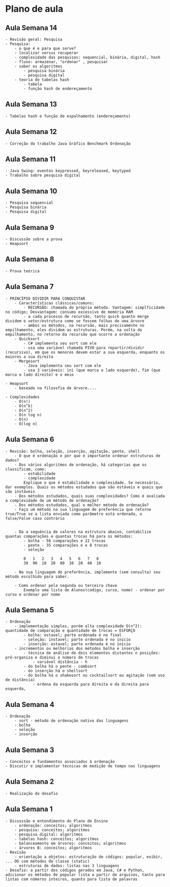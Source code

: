 # Plano de aula

## Aula Semana 14
    - Revisão geral: Pesquisa
    - Pesquisa:
        - o que é e para que serve?
        - localizar versus recuperar
        - complexidade das pesquisas: sequencial, binária, digital, hash
        - fluxo: armazenar, "ordenar" , pesquisar
        - saber os algoritmos
            - pesquisa binária
            - pesquisa digital
        - teoria de tabelas hash
            - tabela
            - função hash de endereçamento

## Aula Semana 13
    - Tabelas hash e função de espalhamento (endereçamento)
    
## Aula Semana 12    
    - Correção do trabalho Java Gráfico Benchmark Ordenação
    
## Aula Semana 11
    - Java Swing: eventos keypressed, keyreleased, keytyped
    - Trabalho sobre pesquisa digital

## Aula Semana 10
    - Pesquisa sequencial
    - Pesquisa binária
    - Pesquisa digital

## Aula Semana 9
    - Discussão sobre a prova
    - Heapsort

## Aula Semana 8
    - Prova teórica

## Aula Semana 7
    - PRINCÍPIO DIVIDIR PARA CONQUISTAR
        - Características clássicas/comuns:
            - RECURSÃO: chamada do próprio método. Vantagem: simplficidade no código; Desvantagem: consumo excessivo de memória RAM
            - a cada processo de recursão, tanto quick quanto merge dividem o vetor/estrutura como se fossem folhas de uma árvore
            - ambos os métodos, na recursão, mais precisamente no empilhamento, eles dividem as estruturas. Porém, na volta do empilhamento, no retorno da recursão que ocorre a ordenação
        - Quicksort
            - C# implementa seu sort com ele
            - usa uma variável chamada PIVO para repartir/dividir (recursivo), em que os menores devem estar a sua esquerda, enquanto os maiores a sua direita
        - Mergesort
            - Java implementa seu sort com ele
            - usa 3 variáveis: ini (que marca o lado esquerdo), fim (que marca o lado direito) e o meio
        
    - Heapsort
        - baseado na filosofia de árvore.... 

    - Complexidades
        - O(n!)
        - O(n^k)
        - O(n^2)
        - O(n log n)
        - O(n)
        - O(log n)

## Aula Semana 6
    - Revisão: bolha, seleção, inserção, agitação, pente, shell
        - O que é ordenação e por que é importante ordenar estruturas de dados?
        - Dos vários algoritmos de ordenação, há categorias que os classificam, como:
            - estabilidade
            - complexidade
            Explique o que é estabilidade e complexidade. Se necessário, dar exemplos. Quais os métodos estudados que são estáveis e quais que são instáveis
        - Dos métodos estudados, quais suas complexidades? Como é avaliada a complexidade de um método de ordenação?
        - Dos métodos estudados, qual o melhor método de ordenação?
        - Faça um método na sua linguagem de preferência que retorne true/True se a lista enviada como parâmetro está ordenada, o false/False caso contrário


        - Da a sequência de valores na estrutura abaixo, contabilize quantas comparações e quantas trocas há para os métodos:
            - bolha - 56 comparações e 22 trocas 
            - pente - 35 comparações e e 8 trocas
            - seleção

            0   1   2   3   4   5   6   7   8
            30  90  10  20  80  10  20  40  10     
                        
        - Na sua linguagem de preferência, implemente (sem consulta) seu método escolhido para saber.
    
        - Como ordenar pela segunda ou terceira chave
            Exemplo uma lista de Alunos(codigo, curso, nome) - ordenar por curso e ordenar por nome

## Aula Semana 5
    - Ordenação
        - implementação simples, porém alta complexidade O(n^2): quantidade de comparação e quantidade de trocas = ESFORÇO
            - bolha: estavel; parte ordenada é no final
            - seleção: instavel; parte ordenada é no início
            - inserção: estavel; parte ordenada é no início
        - incrementos ou melhorias dos métodos bolha e inserção
            - técnica de análise de dois elementos distantes n posições: pré-organiza e diminui o número de trocas
                - variável distância - h
            - do bolha há o pente - combsort
            - do inserção há o shellsort
            - do bolha há o shakesort ou cocktailsort ou agitação (sem uso de distância)
                - ordena da esquerda para direita e da direita para esquerda,                

## Aula Semana 4
    - Ordenação
        - sort - método de ordenação nativo das linguagens
        - bolha
        - seleção
        - inserção

## Aula Semana 3
    - Conceitos e fundamentos associados à ordenação
    - Discutir e implementar técnicas de medição de tempo nas linguagens

## Aula Semana 2
    - Realização do desafio

## Aula Semana 1
    - Dicusssão e entendimento do Plano de Ensino
        - ordenação: conceitos; algoritmos
        - pesquisa: conceitos; algoritmos
        - pesquisa digital: algoritmos
        - tabelas hash: conceitos; algoritmos
        - balanceamento em árvores: conceitos; algoritmos
        - árvores B: conceitos; algoritmos
    - Revisão
        - orientação a objetos: estruturação de códigos: popular, exibir, ... OO com métodos de classe (static)
        - estruturas de dados: listas nas 3 linguagens
    - Desafio: a partir dos códigos gerados em Java, C# e Python, adicionar os métodos de popular lista a partir de arquivos, tanto para listas com números inteiros, quanto para lista de palavras     
